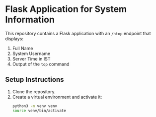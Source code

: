# Flask Application for System Information

This repository contains a Flask application with an `/htop` endpoint that displays:
1. Full Name
2. System Username
3. Server Time in IST
4. Output of the `top` command

## Setup Instructions
1. Clone the repository.
2. Create a virtual environment and activate it:
   ```bash
   python3 -m venv venv
   source venv/bin/activate
